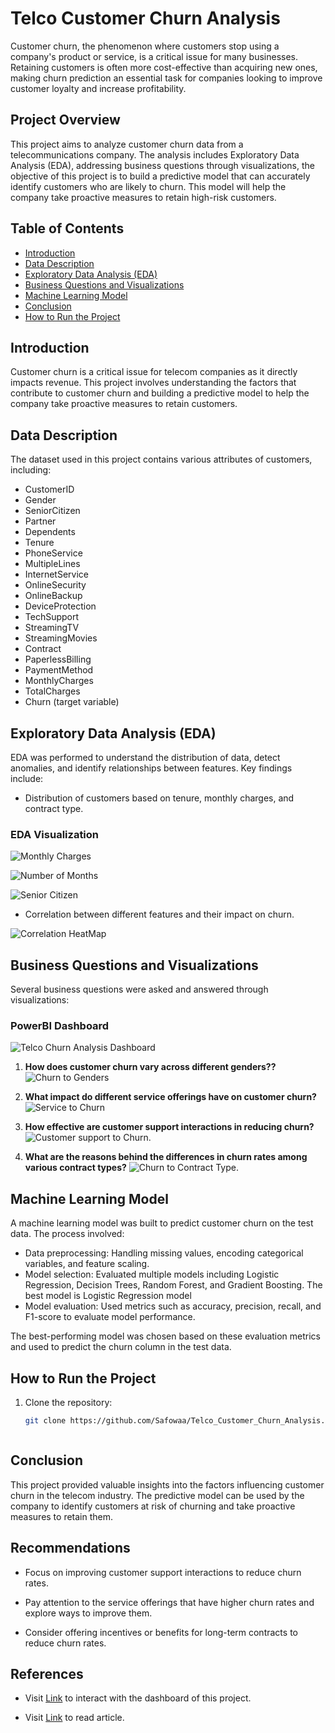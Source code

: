   # Telco Customer Churn Analysis
Customer churn, the phenomenon where customers stop using a company's product or service, is a critical issue for many businesses. Retaining customers is often more cost-effective than acquiring new ones, making churn prediction an essential task for companies looking to improve customer loyalty and increase profitability.



## Project Overview

This project aims to analyze customer churn data from a telecommunications company. The analysis includes Exploratory Data Analysis (EDA), addressing business questions through visualizations, the objective of this project is to build a predictive model that can accurately identify customers who are likely to churn. This model will help the company take proactive measures to retain high-risk customers.

## Table of Contents

- [Introduction](#introduction)
- [Data Description](#data-description)
- [Exploratory Data Analysis (EDA)](#exploratory-data-analysis-eda)
- [Business Questions and Visualizations](#business-questions-and-visualizations)
- [Machine Learning Model](#machine-learning-model)
- [Conclusion](#conclusion)
- [How to Run the Project](#how-to-run-the-project)

## Introduction

Customer churn is a critical issue for telecom companies as it directly impacts revenue. This project involves understanding the factors that contribute to customer churn and building a predictive model to help the company take proactive measures to retain customers.

## Data Description

The dataset used in this project contains various attributes of customers, including:

- CustomerID
- Gender
- SeniorCitizen
- Partner
- Dependents
- Tenure
- PhoneService
- MultipleLines
- InternetService
- OnlineSecurity
- OnlineBackup
- DeviceProtection
- TechSupport
- StreamingTV
- StreamingMovies
- Contract
- PaperlessBilling
- PaymentMethod
- MonthlyCharges
- TotalCharges
- Churn (target variable)

## Exploratory Data Analysis (EDA)

EDA was performed to understand the distribution of data, detect anomalies, and identify relationships between features. Key findings include:

- Distribution of customers based on tenure, monthly charges, and contract type.
### EDA Visualization
![Monthly Charges](LP2_Backup\Visuals\churn_by_contract_type.png)

![Number of Months](LP2_Backup\Visuals\Tenure_by_churn.png)

![Senior Citizen](LP2_Backup\Visuals\churn_by_seniorCitizen.png)

- Correlation between different features and their impact on churn.

![Correlation HeatMap](LP2_Backup\Visuals\correlation_numeric.png)

## Business Questions and Visualizations

Several business questions were asked and answered through visualizations:

### PowerBI Dashboard 
![Telco Churn Analysis Dashboard](LP2_Backup\Visuals\Dashboard.png)

1. **How does customer churn vary across different genders??**
   ![Churn to Genders](LP2_Backup\Visuals\churn_by_gender.png)
   
2. **What impact do different service offerings have on customer churn?**
   ![Service to Churn](Visuals\Service_to_Churn.png)
   
3. **How effective are customer support interactions in reducing churn?**
   ![Customer support to Churn](LP2_Backup\Visuals\churn_by_contract_type.png).

4. **What are the reasons behind the differences in churn rates among various contract types?**
   ![Churn to Contract Type](LP2_Backup\Visuals\Churn_to_Contract_Type.png).
## Machine Learning Model

A machine learning model was built to predict customer churn on the test data. The process involved:

- Data preprocessing: Handling missing values, encoding categorical variables, and feature scaling.
- Model selection: Evaluated multiple models including Logistic Regression, Decision Trees, Random Forest, and Gradient Boosting. The best model is Logistic Regression model 
- Model evaluation: Used metrics such as accuracy, precision, recall, and F1-score to evaluate model performance.

The best-performing model was chosen based on these evaluation metrics and used to predict the churn column in the test data.

## How to Run the Project

1. Clone the repository:
   ```bash
   git clone https://github.com/Safowaa/Telco_Customer_Churn_Analysis.git



## Conclusion

This project provided valuable insights into the factors influencing customer churn in the telecom industry. The predictive model can be used by the company to identify customers at risk of churning and take proactive measures to retain them.

## Recommendations

- Focus on improving customer support interactions to reduce churn rates.

- Pay attention to the service offerings that have higher churn rates and explore ways to improve them.

- Consider offering incentives or benefits for long-term contracts to reduce churn rates.

## References

- Visit [Link](https://app.powerbi.com/groups/me/reports/a814a603-ddbe-4f36-8c6e-674ecd59f05b/ReportSection?experience=power-bi) to interact with the dashboard of this project.

- Visit [Link](https://medium.com/@safowaabenedicta/telco-customer-attrition-analysis-faae3476c6fb) to read article.



 
